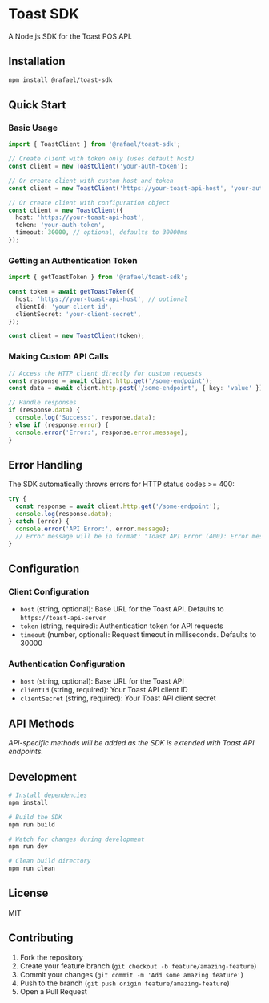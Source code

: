 # Toast SDK

A Node.js SDK for the Toast POS API.

## Installation

```bash
npm install @rafael/toast-sdk
```

## Quick Start

### Basic Usage

```typescript
import { ToastClient } from '@rafael/toast-sdk';

// Create client with token only (uses default host)
const client = new ToastClient('your-auth-token');

// Or create client with custom host and token
const client = new ToastClient('https://your-toast-api-host', 'your-auth-token');

// Or create client with configuration object
const client = new ToastClient({
  host: 'https://your-toast-api-host',
  token: 'your-auth-token',
  timeout: 30000, // optional, defaults to 30000ms
});
```

### Getting an Authentication Token

```typescript
import { getToastToken } from '@rafael/toast-sdk';

const token = await getToastToken({
  host: 'https://your-toast-api-host', // optional
  clientId: 'your-client-id',
  clientSecret: 'your-client-secret',
});

const client = new ToastClient(token);
```

### Making Custom API Calls

```typescript
// Access the HTTP client directly for custom requests
const response = await client.http.get('/some-endpoint');
const data = await client.http.post('/some-endpoint', { key: 'value' });

// Handle responses
if (response.data) {
  console.log('Success:', response.data);
} else if (response.error) {
  console.error('Error:', response.error.message);
}
```

## Error Handling

The SDK automatically throws errors for HTTP status codes >= 400:

```typescript
try {
  const response = await client.http.get('/some-endpoint');
  console.log(response.data);
} catch (error) {
  console.error('API Error:', error.message);
  // Error message will be in format: "Toast API Error (400): Error message"
}
```

## Configuration

### Client Configuration

- `host` (string, optional): Base URL for the Toast API. Defaults to `https://toast-api-server`
- `token` (string, required): Authentication token for API requests
- `timeout` (number, optional): Request timeout in milliseconds. Defaults to 30000

### Authentication Configuration

- `host` (string, optional): Base URL for the Toast API
- `clientId` (string, required): Your Toast API client ID
- `clientSecret` (string, required): Your Toast API client secret

## API Methods

*API-specific methods will be added as the SDK is extended with Toast API endpoints.*

## Development

```bash
# Install dependencies
npm install

# Build the SDK
npm run build

# Watch for changes during development
npm run dev

# Clean build directory
npm run clean
```

## License

MIT

## Contributing

1. Fork the repository
2. Create your feature branch (`git checkout -b feature/amazing-feature`)
3. Commit your changes (`git commit -m 'Add some amazing feature'`)
4. Push to the branch (`git push origin feature/amazing-feature`)
5. Open a Pull Request
